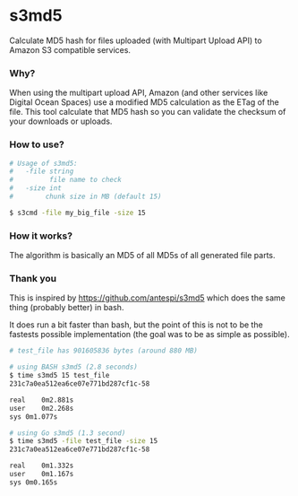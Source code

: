 # s3md5

Calculate MD5 hash for files uploaded (with Multipart Upload API) to Amazon S3 
compatible services.

### Why?

When using the multipart upload API, Amazon (and other services like Digital Ocean
Spaces) use a modified MD5 calculation as the ETag of the file. This tool calculate
that MD5 hash so you can validate the checksum of your downloads or uploads.

### How to use?

```bash
# Usage of s3md5:
#   -file string
#         file name to check
#   -size int
#        chunk size in MB (default 15)

$ s3cmd -file my_big_file -size 15
```

### How it works?

The algorithm is basically an MD5 of all MD5s of all generated file parts.


### Thank you

This is inspired by https://github.com/antespi/s3md5 which does the same thing 
(probably better) in bash.

It does run a bit faster than bash, but the point of this is not to be the
fastests possible implementation (the goal was to be as simple as possible).


```bash
# test_file has 901605836 bytes (around 880 MB)

# using BASH s3md5 (2.8 seconds)
$ time s3md5 15 test_file 
231c7a0ea512ea6ce07e771bd287cf1c-58

real	0m2.881s
user	0m2.268s
sys	0m1.077s

# using Go s3md5 (1.3 second)
$ time s3md5 -file test_file -size 15
231c7a0ea512ea6ce07e771bd287cf1c-58

real	0m1.332s
user	0m1.167s
sys	0m0.165s
```
